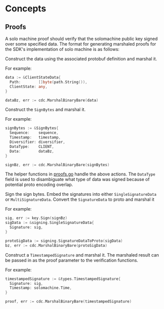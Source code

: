 <!--
order: 1
-->

# Concepts

## Proofs

A solo machine proof should verify that the solomachine public key signed
over some specified data. The format for generating marshaled proofs for
the SDK's implementation of solo machine is as follows:

Construct the data using the associated protobuf definition and marshal it.

For example:

```go
data := &ClientStateData{
  Path:        []byte(path.String()),
  ClientState: any,
}

dataBz, err := cdc.MarshalBinaryBare(data)
```

Construct the `SignBytes` and marshal it.

For example:

```go
signBytes := &SignBytes{
  Sequence:    sequence,
  Timestamp:   timestamp,
  Diversifier: diversifier,
  DataType:    CLIENT,
  Data:        dataBz,
}

signBz, err := cdc.MarshalBinaryBare(signBytes)
```

The helper functions in [proofs.go](../types/proofs.go) handle the above actions.
The `DataType` field is used to disambiguate what type of data was signed because
of potential proto encoding overlap.

Sign the sign bytes. Embed the signatures into either `SingleSignatureData` or
`MultiSignatureData`. Convert the `SignatureData` to proto and marshal it

For example:

```go
sig, err := key.Sign(signBz)
sigData := &signing.SingleSignatureData{
  Signature: sig,
}

protoSigData := signing.SignatureDataToProto(sigData)
bz, err := cdc.MarshalBinaryBare(protoSigData)
```

Construct a `TimestampedSignature` and marshal it. The marshaled result can be
passed in as the proof parameter to the verification functions.

For example:

```go
timestampedSignature := &types.TimestampedSignature{
  Signature: sig,
  Timestamp: solomachine.Time,
}

proof, err := cdc.MarshalBinaryBare(timestampedSignature)
```
